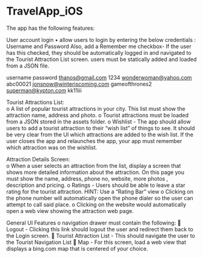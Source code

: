 # TravelApp_iOS

The app has the following features:

User account login 
• allow users to login by entering the below credentials :
Username and Password
Also, add a Remember me checkbox-  If the user has this checked, they should be automatically logged in and navigated to the Tourist Attraction List screen.
users must be statically added and loaded from a JSON file.

username	password
thanos@gmail.com	1234
wonderwoman@yahoo.com	abc00021
jonsnow@winteriscoming.com	gameofthrones2
superman@kypton.com	kk11iii

Tourist Attractions List:  
o	A list of popular tourist attractions in your city. This list must show the attraction name, address and photo.
o	Tourist attractions must be loaded from a JSON stored in the assets folder.
o	Wishlist - The app should allow users to add a tourist attraction to their “wish list” of things to see. It should be very clear from the UI which attractions are added to the wish list. If the user closes  the app and relaunches the app, your app must remember which attraction was on the wishlist. 

Attraction Details Screen:  
o	When a user selects an attraction from the list, display a screen that shows more detailed information about the attraction. On this page you must show the name, address, phone no, website, more photos , description and pricing. 
o	Ratings  - Users should be able to leave a star rating for the tourist attraction. HINT: Use a “Rating Bar” view
o	Clicking on the phone number will automatically open the phone dialer so the user can attempt to call said place.
o	Clicking on the website would automatically open a web view showing the attraction web page.

General UI Features
o navigation drawer must contain the following:
	Logout  - Clicking this link should logout the user and redirect them back to the Login screen. 
	Tourist Attraction List - This should navigate the user to the Tourist Navigation List
	Map -  For this screen, load a web view that displays a  bing.com map that is centered of your choice.

